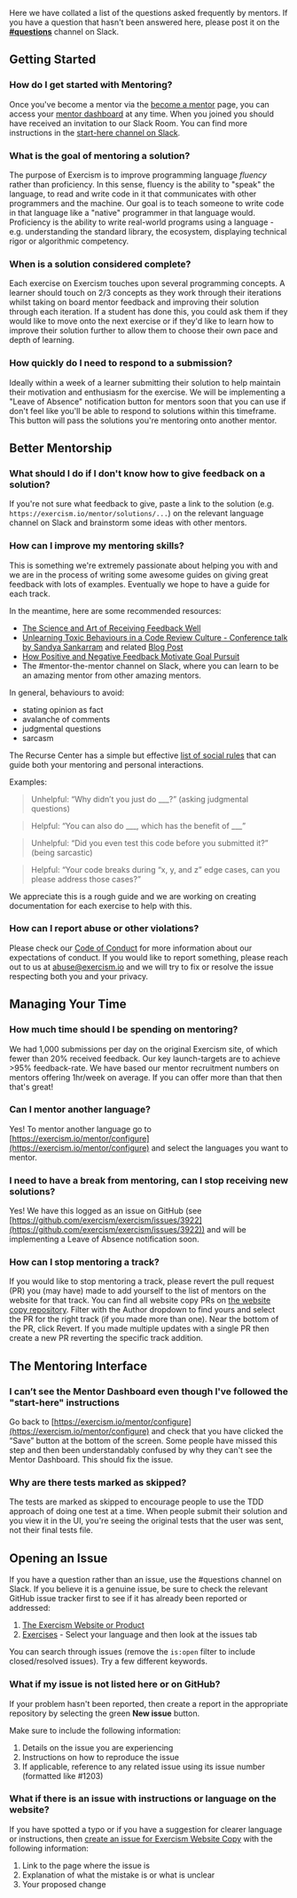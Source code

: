 Here we have collated a list of the questions asked frequently by mentors. If you have a question that hasn't been answered here, please post it on the **[\#questions](https://exercism-team.slack.com/archives/CAQP7JL3T)** channel on Slack.

## Getting Started

### How do I get started with Mentoring?
Once you've become a mentor via the [become a mentor](https://exercism.io/become-a-mentor) page, you can access your [mentor dashboard](https://exercism.io/mentor/dashboard) at any time. When you joined you should have received an invitation to our Slack Room. You can find more instructions in the [start-here channel on Slack](https://exercism-mentors.slack.com/archives/CBDA9LMDF/p1529968977000336).

### What is the goal of mentoring a solution?
The purpose of Exercism is to improve programming language _fluency_ rather than proficiency. In this sense, fluency is the ability to "speak" the language, to read and write code in it that communicates with other programmers and the machine. Our goal is to teach someone to write code in that language like a "native" programmer in that language would. Proficiency is the ability to write real-world programs using a language - e.g. understanding the standard library, the ecosystem, displaying technical rigor or algorithmic competency.

### When is a solution considered complete?
Each exercise on Exercism touches upon several programming concepts. A learner should touch on 2/3 concepts as they work through their iterations whilst taking on board mentor feedback and improving their solution through each iteration. If a student has done this, you could ask them if they would like to move onto the next exercise or if they'd like to learn how to improve their solution further to allow them to choose their own pace and depth of learning.

### How quickly do I need to respond to a submission?
Ideally within a week of a learner submitting their solution to help maintain their motivation and enthusiasm for the exercise. We will be implementing a "Leave of Absence" notification button for mentors soon that you can use if don't feel like you'll be able to respond to solutions within this timeframe. This button will pass the solutions you're mentoring onto another mentor.

## Better Mentorship

### What should I do if I don't know how to give feedback on a solution?
If you're not sure what feedback to give, paste a link to the solution (e.g. `https://exercism.io/mentor/solutions/...`) on the relevant language channel on Slack and brainstorm some ideas with other mentors.

### How can I improve my mentoring skills?
This is something we're extremely passionate about helping you with and we are in the process of writing some awesome guides on giving great feedback with lots of examples. Eventually we hope to have a guide for each track.

In the meantime, here are some recommended resources:

- [The Science and Art of Receiving Feedback Well](https://www.amazon.com/Thanks-Feedback-Science-Receiving-Well-ebook/dp/B00DMCV0XE/)
- [Unlearning Toxic Behaviours in a Code Review Culture - Conference talk by Sandya Sankarram](https://drive.google.com/file/d/1ROZA9yKpEa8suiqVXtPO0IJtqa95SOjE/view) and related [Blog Post](https://medium.freecodecamp.org/unlearning-toxic-behaviors-in-a-code-review-culture-b7c295452a3c)
- [How Positive and Negative Feedback Motivate Goal Pursuit](https://web.archive.org/web/20181227202107/https://faculty.chicagobooth.edu/ayelet.fishbach/research/FEF%20Compass%202010.pdf)
- The #mentor-the-mentor channel on Slack, where you can learn to be an amazing mentor from other amazing mentors.

In general, behaviours to avoid:

- stating opinion as fact
- avalanche of comments
- judgmental questions
- sarcasm

The Recurse Center has a simple but effective [list of social rules](https://www.recurse.com/social-rules) that can guide both your mentoring and personal interactions.

Examples:

> Unhelpful: “Why didn’t you just do ___?” (asking judgmental
questions)

> Helpful: “You can also do ___, which has the benefit of ___”


> Unhelpful: “Did you even test this code before you submitted it?” (being sarcastic)

> Helpful: “Your code breaks during “x, y, and z” edge cases, can you please address those cases?”

We appreciate this is a rough guide and we are working on creating documentation for each exercise to help with this.

### How can I report abuse or other violations?
Please check our [Code of Conduct](https://exercism.io/code-of-conduct) for more information about our expectations of conduct. If you would like to report something, please reach out to us at [abuse@exercism.io](mailto:abuse@exercism.io?subject=%5BCoC%5D]) and we will try to fix or resolve the issue respecting both you and your privacy.

## Managing Your Time

### How much time should I be spending on mentoring?
We had 1,000 submissions per day on the original Exercism site, of which fewer than 20% received feedback. Our key launch-targets are to achieve >95% feedback-rate. We have based our mentor recruitment numbers on mentors offering 1hr/week on average. If you can offer more than that then that's great!

###  Can I mentor another language?
Yes! To mentor another language go to [https://exercism.io/mentor/configure](https://exercism.io/mentor/configure) and select the languages you want to mentor.

### I need to have a break from mentoring, can I stop receiving new solutions?
Yes! We have this logged as an issue on GitHub (see [https://github.com/exercism/exercism/issues/3922](https://github.com/exercism/exercism/issues/3922)) and will be implementing a Leave of Absence notification soon.

### How can I stop mentoring a track?
If you would like to stop mentoring a track, please revert the pull request (PR) you (may have) made to add yourself to the list of mentors on the website for that track. You can find all website copy PRs on [the website copy repository](https://github.com/exercism/website-copy/pulls). Filter with the Author dropdown to find yours and select the PR for the right track (if you made more than one). Near the bottom of the PR, click Revert. If you made multiple updates with a single PR then create a new PR reverting the specific track addition.

## The Mentoring Interface

### I can’t see the Mentor Dashboard even though I've followed the "start-here" instructions
Go back to [https://exercism.io/mentor/configure](https://exercism.io/mentor/configure) and check that you have clicked the “Save” button at the bottom of the screen. Some people have missed this step and then been understandably confused by why they can't see the Mentor Dashboard. This should fix the issue.

### Why are there tests marked as skipped?
The tests are marked as skipped to encourage people to use the TDD approach of doing one test at a time. When people submit their solution and you view it in the UI, you're seeing the original tests that the user was sent, not their final tests file.

## Opening an Issue

If you have a question rather than an issue, use the #questions channel on Slack. If you believe it is a genuine issue, be sure to check the relevant GitHub issue tracker first to see if it has already been reported or addressed:

  1. [The Exercism Website or Product](https://github.com/exercism/website-copy/issues)
  2. [Exercises](https://github.com/search?q=topic%3Aexercism-track+org%3Aexercism&type=Repositories) - Select your language and then look at the issues tab

You can search through issues (remove the `is:open` filter to include closed/resolved issues). Try a few different keywords.

### What if my issue is not listed here or on GitHub?
  If your problem hasn't been reported, then create a report in the appropriate repository by selecting the green **New issue** button.

Make sure to include the following information:
  1. Details on the issue you are experiencing
  1. Instructions on how to reproduce the issue
  1. If applicable, reference to any related issue using its issue number (formatted like #1203)

### What if there is an issue with instructions or language on the website?
  If you have spotted a typo or if you have a suggestion for clearer language or instructions, then [create an issue for Exercism Website Copy](https://github.com/exercism/website-copy/issues/new) with the following information:
  1. Link to the page where the issue is
  1. Explanation of what the mistake is or what is unclear
  1. Your proposed change
